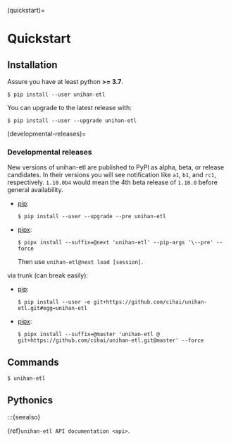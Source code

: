 (quickstart)=

# Quickstart

## Installation

Assure you have at least python **>= 3.7**.

```console
$ pip install --user unihan-etl
```

You can upgrade to the latest release with:

```console
$ pip install --user --upgrade unihan-etl
```

(developmental-releases)=

### Developmental releases

New versions of unihan-etl are published to PyPI as alpha, beta, or release candidates.
In their versions you will see notification like `a1`, `b1`, and `rc1`, respectively.
`1.10.0b4` would mean the 4th beta release of `1.10.0` before general availability.

- [pip]\:

  ```console
  $ pip install --user --upgrade --pre unihan-etl
  ```

- [pipx]\:

  ```console
  $ pipx install --suffix=@next 'unihan-etl' --pip-args '\--pre' --force
  ```

  Then use `unihan-etl@next load [session]`.

via trunk (can break easily):

- [pip]\:

  ```console
  $ pip install --user -e git+https://github.com/cihai/unihan-etl.git#egg=unihan-etl
  ```

- [pipx]\:

  ```console
  $ pipx install --suffix=@master 'unihan-etl @ git+https://github.com/cihai/unihan-etl.git@master' --force
  ```

[pip]: https://pip.pypa.io/en/stable/
[pipx]: https://pypa.github.io/pipx/docs/

## Commands

```console
$ unihan-etl
```

## Pythonics

:::{seealso}

{ref}`unihan-etl API documentation <api>`.
